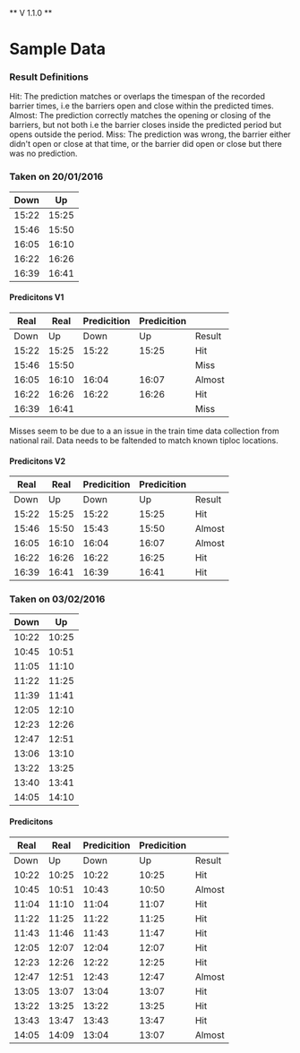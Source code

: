 ** V 1.1.0 **

# Sample Data

### Result Definitions 

Hit: The prediction matches or overlaps the timespan of the recorded barrier times, i.e the barriers open and close within the predicted times.
Almost: The prediction correctly matches the opening or closing of the barriers, but not both i.e the barrier closes inside the predicted period but opens outside the period.
Miss: The prediction was wrong, the barrier either didn't open or close at that time, or the barrier did open or close but there was no prediction.

### Taken on 20/01/2016
 
| Down  | Up    |
| ----- | ----- |
| 15:22 | 15:25 |
| 15:46 | 15:50 |
| 16:05 | 16:10 |
| 16:22 | 16:26 |
| 16:39 | 16:41 |


#### Predicitons V1

| Real  | Real  | Predicition  | Predicition  |        |
| ----- | ----- | ------------ | ------------ | ------ |
| Down  | Up    | Down         | Up           | Result |
| 15:22 | 15:25 | 15:22        | 15:25        | Hit    |
| 15:46 | 15:50 |              |              | Miss   |
| 16:05 | 16:10 | 16:04        | 16:07        | Almost |
| 16:22 | 16:26 | 16:22        | 16:26        | Hit    |
| 16:39 | 16:41 |              |              | Miss   |

Misses seem to be due to a an issue in the train time data collection from national rail. Data needs to be faltended to match known tiploc locations.


#### Predicitons V2

| Real  | Real  | Predicition  | Predicition  |        |
| ----- | ----- | ------------ | ------------ | ------ |
| Down  | Up    | Down         | Up           | Result |
| 15:22 | 15:25 | 15:22        | 15:25        | Hit    |
| 15:46 | 15:50 | 15:43        | 15:50        | Almost |
| 16:05 | 16:10 | 16:04        | 16:07        | Almost |
| 16:22 | 16:26 | 16:22        | 16:25        | Hit    |
| 16:39 | 16:41 | 16:39        | 16:41        | Hit    |

### Taken on 03/02/2016

| Down  | Up    |
| ----- | ----- |
| 10:22 | 10:25 |
| 10:45 | 10:51 |
| 11:05 | 11:10 |
| 11:22 | 11:25 |
| 11:39 | 11:41 |
| 12:05 | 12:10 |
| 12:23 | 12:26 |
| 12:47 | 12:51 |
| 13:06 | 13:10 |
| 13:22 | 13:25 |
| 13:40 | 13:41 |
| 14:05 | 14:10 |

#### Predicitons

| Real  | Real  | Predicition  | Predicition  |        |
| ----- | ----- | ------------ | ------------ | ------ |
| Down  | Up    | Down         | Up           | Result |
| 10:22 | 10:25 | 10:22        | 10:25        | Hit    |
| 10:45 | 10:51 | 10:43        | 10:50        | Almost |
| 11:04 | 11:10 | 11:04        | 11:07        | Hit    |
| 11:22 | 11:25 | 11:22        | 11:25        | Hit    |
| 11:43 | 11:46 | 11:43        | 11:47        | Hit    |
| 12:05 | 12:07 | 12:04        | 12:07        | Hit    |
| 12:23 | 12:26 | 12:22        | 12:25        | Hit    |
| 12:47 | 12:51 | 12:43        | 12:47        | Almost |
| 13:05 | 13:07 | 13:04        | 13:07        | Hit    |
| 13:22 | 13:25 | 13:22        | 13:25        | Hit    |
| 13:43 | 13:47 | 13:43        | 13:47        | Hit    |
| 14:05 | 14:09 | 13:04        | 13:07        | Almost |

